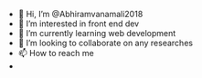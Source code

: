 - 👋 Hi, I’m @Abhiramvanamali2018
- 👀 I’m interested in front end dev
- 🌱 I’m currently learning web development
- 💞️ I’m looking to collaborate on any researches
- 📫 How to reach me
- 

<!---
Abhiramvanamali2018/Abhiramvanamali2018 is a ✨ special ✨ repository because its `README.md` (this file) appears on your GitHub profile.
You can click the Preview link to take a look at your changes.
--->
